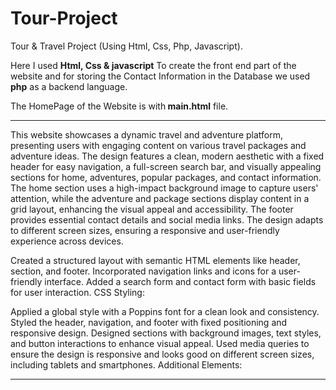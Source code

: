 # Tour-Project
Tour &amp; Travel Project (Using Html, Css, Php, Javascript).

Here I used <b> Html, Css & javascript</b> To create the front end part of the website and for storing the Contact Information in the Database we used <b>php</b> as a backend language.

The HomePage of the Website is with<b> main.html</b> file.

-----------------------------------------------------------------------------------------------------------------------------------------------
This website showcases a dynamic travel and adventure platform, presenting users with engaging content on various travel packages and adventure ideas. The design features a clean, modern aesthetic with a fixed header for easy navigation, a full-screen search bar, and visually appealing sections for home, adventures, popular packages, and contact information. The home section uses a high-impact background image to capture users' attention, while the adventure and package sections display content in a grid layout, enhancing the visual appeal and accessibility. The footer provides essential contact details and social media links. The design adapts to different screen sizes, ensuring a responsive and user-friendly experience across devices.

Created a structured layout with semantic HTML elements like header, section, and footer.
Incorporated navigation links and icons for a user-friendly interface.
Added a search form and contact form with basic fields for user interaction.
CSS Styling:

Applied a global style with a Poppins font for a clean look and consistency.
Styled the header, navigation, and footer with fixed positioning and responsive design.
Designed sections with background images, text styles, and button interactions to enhance visual appeal.
Used media queries to ensure the design is responsive and looks good on different screen sizes, including tablets and smartphones.
Additional Elements:

-------------------------------------------------------------------------------------------------------------------------------------------------


